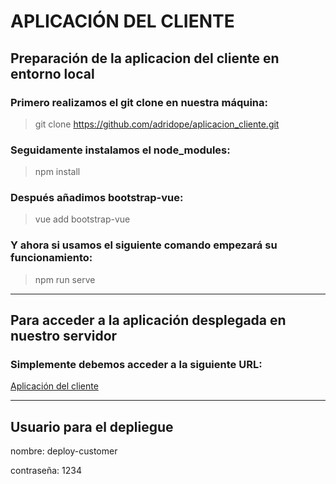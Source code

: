 # APLICACIÓN DEL CLIENTE

## Preparación de la aplicacion del cliente en entorno local

### Primero realizamos el git clone en nuestra máquina:

>git clone https://github.com/adridope/aplicacion_cliente.git

### Seguidamente instalamos el node_modules:

>npm install

### Después añadimos bootstrap-vue:

>vue add bootstrap-vue

### Y ahora si usamos el siguiente comando empezará su funcionamiento:

>npm run serve

***

## Para acceder a la aplicación desplegada en nuestro servidor

### Simplemente debemos acceder a la siguiente URL:

[Aplicación del cliente](http://www.g03.batoilogic.es/)

***

## Usuario para el depliegue

<p>nombre: deploy-customer</p>
<p>contraseña: 1234</p>
